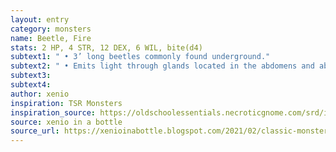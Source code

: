 ```yaml
---
layout: entry 
category: monsters
name: Beetle, Fire
stats: 2 HP, 4 STR, 12 DEX, 6 WIL, bite(d4)
subtext1: " • 3’ long beetles commonly found underground."
subtext2: " • Emits light through glands located in the abdomens and above the eyes,"
subtext3: 
subtext4: 
author: xenio
inspiration: TSR Monsters
inspiration_source: https://oldschoolessentials.necroticgnome.com/srd/index.php/Monster_Descriptions
source: xenio in a bottle
source_url: https://xenioinabottle.blogspot.com/2021/02/classic-monsters-for-cairnito-part-1.html
---
```

